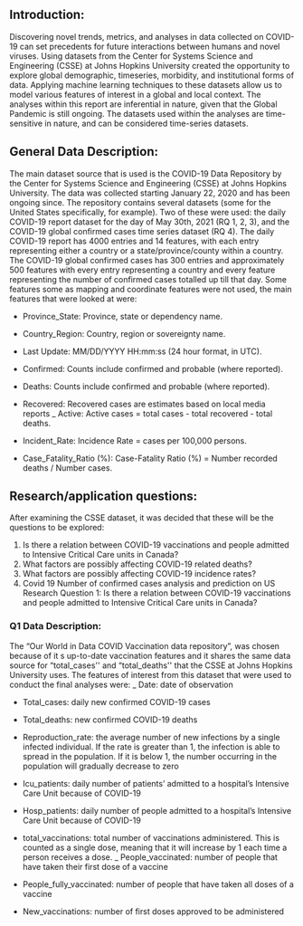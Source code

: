 ## Introduction:
Discovering novel trends, metrics, and analyses in data collected on COVID-19 can set precedents for future interactions between humans and novel viruses. Using datasets from the Center for Systems Science and Engineering (CSSE) at Johns Hopkins University created the opportunity to explore global demographic, timeseries, morbidity, and institutional forms of data. Applying machine learning techniques to these datasets allow us to model various features of interest in a global and local context. The analyses within this report are inferential in nature, given that the Global Pandemic is still ongoing. The datasets used within the analyses are time-sensitive in nature, and can be considered time-series datasets.
## General Data Description:
The main dataset source that is used is the COVID-19 Data Repository by the Center for Systems Science and Engineering (CSSE) at Johns Hopkins University. The data was collected starting January 22, 2020 and has been ongoing since. The repository contains several datasets (some for the United States specifically, for example). Two of these were used: the daily COVID-19 report dataset for the day of May 30th, 2021 (RQ 1, 2, 3), and the COVID-19 global confirmed cases time series dataset (RQ 4). The daily COVID-19 report has 4000 entries and 14 features, with each entry representing either a country or a state/province/county within a country. The COVID-19 global confirmed cases has 300 entries and approximately 500 features with every entry representing a country and every feature representing the number of confirmed cases totalled up till that day. Some features some as mapping and coordinate features were not used, the main features that were looked at were:

- Province_State: Province, state or dependency name.
*  Country_Region: Country, region or sovereignty name.
+ Last Update: MM/DD/YYYY HH:mm:ss (24 hour format, in UTC).
- Confirmed: Counts include confirmed and probable (where reported).
* Deaths: Counts include confirmed and probable (where reported).
+ Recovered: Recovered cases are estimates based on local media reports
_ Active: Active cases = total cases - total recovered - total deaths.
* Incident_Rate: Incidence Rate = cases per 100,000 persons.
+ Case_Fatality_Ratio (%): Case-Fatality Ratio (%) = Number recorded deaths
/ Number cases.
## Research/application questions:
After examining the CSSE dataset, it was decided that these will be the questions to be explored:
1. Is there a relation between COVID-19 vaccinations and people admitted to Intensive Critical Care units in Canada?
2. What factors are possibly affecting COVID-19 related deaths?
3. What factors are possibly affecting COVID-19 incidence rates?
4. Covid 19 Number of confirmed cases analysis and prediction on US
Research Question 1: Is there a relation between COVID-19 vaccinations and people admitted to Intensive Critical Care units in Canada?
### Q1 Data Description:
The “Our World in Data COVID Vaccination data repository”, was chosen because of it s up-to-date vaccination features and it shares the same data source for “total_cases'' and “total_deaths'' that the CSSE at Johns Hopkins University uses. The features of interest from this dataset that were used to conduct the final analyses were:
_ Date: date of observation
* Total_cases: daily new confirmed COVID-19 cases
+ Total_deaths: new confirmed COVID-19 deaths
- Reproduction_rate: the average number of new infections by a single infected
individual. If the rate is greater than 1, the infection is able to spread in the population. If it is below 1, the number occurring in the population will gradually decrease to zero
* Icu_patients: daily number of patients’ admitted to a hospital’s Intensive Care Unit because of COVID-19
- Hosp_patients: daily number of people admitted to a hospital’s Intensive Care Unit because of COVID-19
+ total_vaccinations: total number of vaccinations administered. This is counted as a single dose, meaning that it will increase by 1 each time a person receives a dose.
_ People_vaccinated: number of people that have taken their first dose of a vaccine
* People_fully_vaccinated: number of people that have taken all doses of a vaccine
+ New_vaccinations: number of first doses approved to be administered
